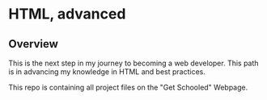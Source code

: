 # HTML, advanced

## Overview

This is the next step in my journey to becoming a web developer. This path is in advancing my knowledge in HTML and best practices.

This repo is containing all project files on the "Get Schooled" Webpage.